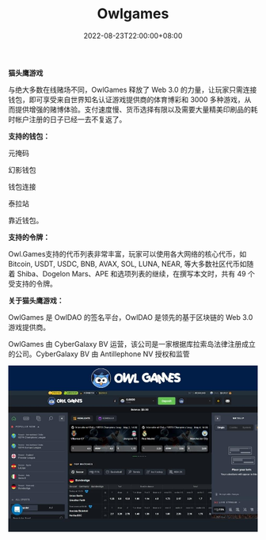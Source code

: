 ﻿---
title: "Owlgames"
description: "与绝大多数在线赌场不同，OwlGames 释放了 Web 3.0 的力量，让玩家只需连接钱包，即可享受来自世界知名认证游戏提供商的体育博彩和 3000 多种游戏，从而提供增强的赌博体验。支付速度慢、货币选择有限以及需要大量精美印刷品的耗时帐户注册的日子已经一去不复返了。"
date: 2022-08-23T22:00:00+08:00
lastmod: 2022-08-23T09:00:00+08:00
draft: false
authors: ["Cindy"]
featuredImage: "owlgames.png"
tags: ["Gambling","Owlgames"]
categories: ["nfts"]
nfts: ["Gambling"]
blockchain: "BSC"
website: "https://owl.games/"
twitter: "https://twitter.com/TheOwlGame"
discord: ""
telegram: ""
github: ""
youtube: ""
twitch: ""
facebook: ""
instagram: ""
reddit: ""
medium: ""
steam: ""
gitbook: ""
googleplay: ""
appstore: ""
status: "Live"
weight: 
lightgallery: true
toc: true
pinned: false
recommend: false
recommend1: false
---
**猫头鹰游戏**

与绝大多数在线赌场不同，OwlGames 释放了 Web 3.0 的力量，让玩家只需连接钱包，即可享受来自世界知名认证游戏提供商的体育博彩和 3000 多种游戏，从而提供增强的赌博体验。支付速度慢、货币选择有限以及需要大量精美印刷品的耗时帐户注册的日子已经一去不复返了。

**支持的钱包：**

元掩码

幻影钱包

钱包连接

泰拉站

靠近钱包。

**支持的令牌：**

Owl.Games支持的代币列表非常丰富，玩家可以使用各大网络的核心代币，如Bitcoin, USDT, USDC, BNB, AVAX, SOL, LUNA, NEAR, 等大多数社区代币如随着 Shiba、Dogelon Mars、APE 和选项列表的继续，在撰写本文时，共有 49 个受支持的令牌。

**关于猫头鹰游戏：**

OwlGames 是 OwlDAO 的签名平台，OwlDAO 是领先的基于区块链的 Web 3.0 游戏提供商。

OwlGames 由 CyberGalaxy BV 运营，该公司是一家根据库拉索岛法律注册成立的公司。CyberGalaxy BV 由 Antillephone NV 授权和监管

![img](1b35dc8c6d0fa52f606f89506.png)